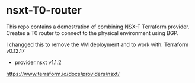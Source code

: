 # nsxt-T0-router

This repo contains a demostration of combining NSX-T Terraform provider.
Creates a T0 router to connect to the physical environment using BGP.

I changged this to remove the VM deployment and to work with:
  Terraform v0.12.17
  + provider.nsxt v1.1.2

https://www.terraform.io/docs/providers/nsxt/
